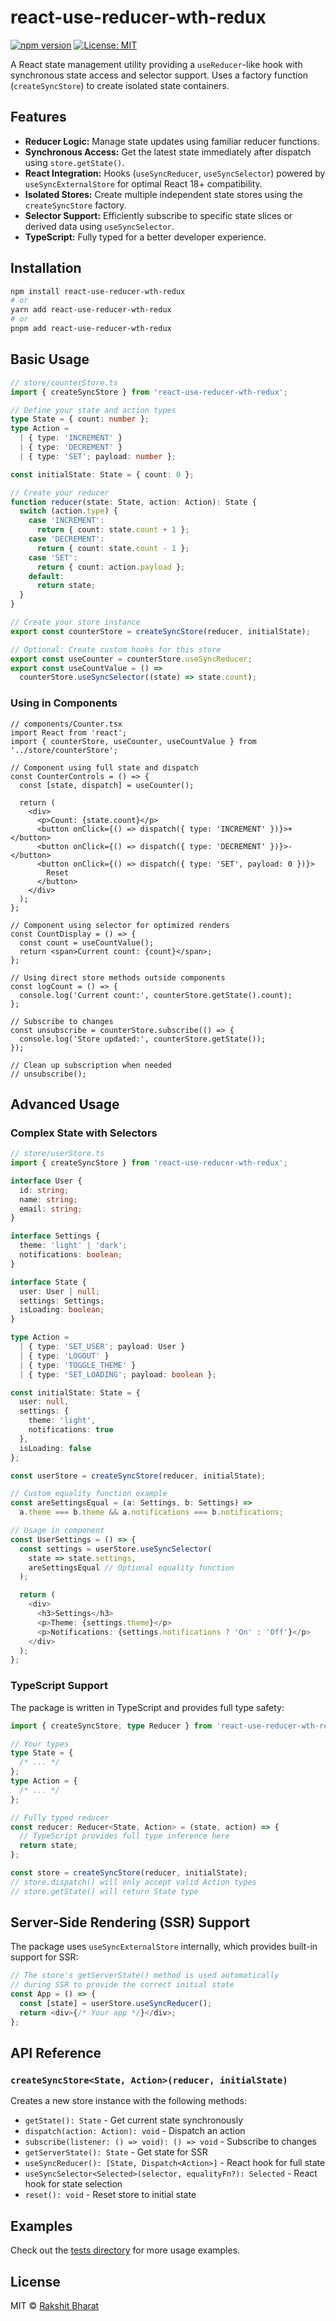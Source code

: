# react-use-reducer-wth-redux

[![npm version](https://badge.fury.io/js/react-use-reducer-wth-redux.svg)](https://badge.fury.io/js/react-use-reducer-wth-redux)
[![License: MIT](https://img.shields.io/badge/License-MIT-yellow.svg)](https://opensource.org/licenses/MIT)

A React state management utility providing a `useReducer`-like hook with synchronous state access and selector support. Uses a factory function (`createSyncStore`) to create isolated state containers.

## Features

- **Reducer Logic:** Manage state updates using familiar reducer functions.
- **Synchronous Access:** Get the latest state immediately after dispatch using `store.getState()`.
- **React Integration:** Hooks (`useSyncReducer`, `useSyncSelector`) powered by `useSyncExternalStore` for optimal React 18+ compatibility.
- **Isolated Stores:** Create multiple independent state stores using the `createSyncStore` factory.
- **Selector Support:** Efficiently subscribe to specific state slices or derived data using `useSyncSelector`.
- **TypeScript:** Fully typed for a better developer experience.

## Installation

```bash
npm install react-use-reducer-wth-redux
# or
yarn add react-use-reducer-wth-redux
# or
pnpm add react-use-reducer-wth-redux
```

## Basic Usage

```typescript
// store/counterStore.ts
import { createSyncStore } from 'react-use-reducer-wth-redux';

// Define your state and action types
type State = { count: number };
type Action =
  | { type: 'INCREMENT' }
  | { type: 'DECREMENT' }
  | { type: 'SET'; payload: number };

const initialState: State = { count: 0 };

// Create your reducer
function reducer(state: State, action: Action): State {
  switch (action.type) {
    case 'INCREMENT':
      return { count: state.count + 1 };
    case 'DECREMENT':
      return { count: state.count - 1 };
    case 'SET':
      return { count: action.payload };
    default:
      return state;
  }
}

// Create your store instance
export const counterStore = createSyncStore(reducer, initialState);

// Optional: Create custom hooks for this store
export const useCounter = counterStore.useSyncReducer;
export const useCountValue = () =>
  counterStore.useSyncSelector((state) => state.count);
```

### Using in Components

```tsx
// components/Counter.tsx
import React from 'react';
import { counterStore, useCounter, useCountValue } from '../store/counterStore';

// Component using full state and dispatch
const CounterControls = () => {
  const [state, dispatch] = useCounter();

  return (
    <div>
      <p>Count: {state.count}</p>
      <button onClick={() => dispatch({ type: 'INCREMENT' })}>+</button>
      <button onClick={() => dispatch({ type: 'DECREMENT' })}>-</button>
      <button onClick={() => dispatch({ type: 'SET', payload: 0 })}>
        Reset
      </button>
    </div>
  );
};

// Component using selector for optimized renders
const CountDisplay = () => {
  const count = useCountValue();
  return <span>Current count: {count}</span>;
};

// Using direct store methods outside components
const logCount = () => {
  console.log('Current count:', counterStore.getState().count);
};

// Subscribe to changes
const unsubscribe = counterStore.subscribe(() => {
  console.log('Store updated:', counterStore.getState());
});

// Clean up subscription when needed
// unsubscribe();
```

## Advanced Usage

### Complex State with Selectors

```typescript
// store/userStore.ts
import { createSyncStore } from 'react-use-reducer-wth-redux';

interface User {
  id: string;
  name: string;
  email: string;
}

interface Settings {
  theme: 'light' | 'dark';
  notifications: boolean;
}

interface State {
  user: User | null;
  settings: Settings;
  isLoading: boolean;
}

type Action =
  | { type: 'SET_USER'; payload: User }
  | { type: 'LOGOUT' }
  | { type: 'TOGGLE_THEME' }
  | { type: 'SET_LOADING'; payload: boolean };

const initialState: State = {
  user: null,
  settings: {
    theme: 'light',
    notifications: true
  },
  isLoading: false
};

const userStore = createSyncStore(reducer, initialState);

// Custom equality function example
const areSettingsEqual = (a: Settings, b: Settings) =>
  a.theme === b.theme && a.notifications === b.notifications;

// Usage in component
const UserSettings = () => {
  const settings = userStore.useSyncSelector(
    state => state.settings,
    areSettingsEqual // Optional equality function
  );

  return (
    <div>
      <h3>Settings</h3>
      <p>Theme: {settings.theme}</p>
      <p>Notifications: {settings.notifications ? 'On' : 'Off'}</p>
    </div>
  );
};
```

### TypeScript Support

The package is written in TypeScript and provides full type safety:

```typescript
import { createSyncStore, type Reducer } from 'react-use-reducer-wth-redux';

// Your types
type State = {
  /* ... */
};
type Action = {
  /* ... */
};

// Fully typed reducer
const reducer: Reducer<State, Action> = (state, action) => {
  // TypeScript provides full type inference here
  return state;
};

const store = createSyncStore(reducer, initialState);
// store.dispatch() will only accept valid Action types
// store.getState() will return State type
```

## Server-Side Rendering (SSR) Support

The package uses `useSyncExternalStore` internally, which provides built-in support for SSR:

```typescript
// The store's getServerState() method is used automatically
// during SSR to provide the correct initial state
const App = () => {
  const [state] = userStore.useSyncReducer();
  return <div>{/* Your app */}</div>;
};
```

## API Reference

### `createSyncStore<State, Action>(reducer, initialState)`

Creates a new store instance with the following methods:

- `getState(): State` - Get current state synchronously
- `dispatch(action: Action): void` - Dispatch an action
- `subscribe(listener: () => void): () => void` - Subscribe to changes
- `getServerState(): State` - Get state for SSR
- `useSyncReducer(): [State, Dispatch<Action>]` - React hook for full state
- `useSyncSelector<Selected>(selector, equalityFn?): Selected` - React hook for state selection
- `reset(): void` - Reset store to initial state

## Examples

Check out the [tests directory](https://github.com/rakshitbharat/react-use-reducer-wth-redux/tree/main/tests) for more usage examples.

## License

MIT © [Rakshit Bharat](https://github.com/rakshitbharat)
